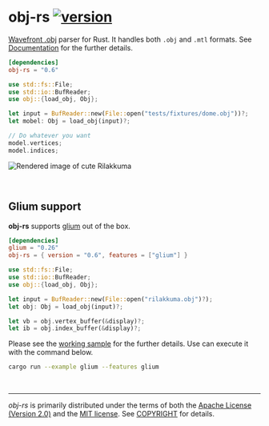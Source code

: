 obj-rs [![version]][crates.io]
========
[Wavefront .obj] parser for Rust. It handles both `.obj` and `.mtl` formats.
See [Documentation] for the further details.

```toml
[dependencies]
obj-rs = "0.6"
```
```rust
use std::fs::File;
use std::io::BufReader;
use obj::{load_obj, Obj};

let input = BufReader::new(File::open("tests/fixtures/dome.obj"))?;
let mobel: Obj = load_obj(input)?;

// Do whatever you want
model.vertices;
model.indices;
```

![Rendered image of cute Rilakkuma](https://simnalamburt.github.io/obj-rs/screenshot.png)

<br>

Glium support
--------
**obj-rs** supports [glium] out of the box.

```toml
[dependencies]
glium = "0.26"
obj-rs = { version = "0.6", features = ["glium"] }
```
```rust
use std::fs::File;
use std::io::BufReader;
use obj::{load_obj, Obj};

let input = BufReader::new(File::open("rilakkuma.obj")?);
let obj: Obj = load_obj(input)?;

let vb = obj.vertex_buffer(&display)?;
let ib = obj.index_buffer(&display)?;
```

Please see the [working sample] for the further details. Use can execute it with
the command below.
```bash
cargo run --example glium --features glium
```

<br>

--------
*obj-rs* is primarily distributed under the terms of both the [Apache License
(Version 2.0)] and the [MIT license]. See [COPYRIGHT] for details.

[version]: https://badgen.net/crates/v/obj-rs
[crates.io]: https://crates.io/crates/obj-rs

[Wavefront .obj]: https://en.wikipedia.org/wiki/Wavefront_.obj_file
[Documentation]: https://docs.rs/obj-rs/
[glium]: https://github.com/tomaka/glium
[working sample]: examples/glium.rs

[MIT license]: LICENSE-MIT
[Apache License (Version 2.0)]: LICENSE-APACHE
[COPYRIGHT]: COPYRIGHT

